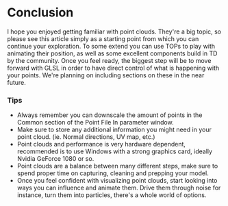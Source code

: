 # Conclusion

I hope you enjoyed getting familiar with point clouds. They're a big topic, so please see this article simply as a starting point from which you can continue your exploration. To some extend you can use TOPs to play with animating their position, as well as some excellent components build in TD by the community. Once you feel ready, the biggest step will be to move forward with GLSL in order to have direct control of what is happening with your points. We're planning on including sections on these in the near future.



### Tips

* Always remember you can downscale the amount of points in the Common section of the Point File In parameter window.
* Make sure to store any additional information you might need in your point cloud. \(ie. Normal directions, UV map, etc.\)
* Point clouds and performance is very hardware dependent, recommended is to use Windows with a strong graphics card, ideally Nvidia GeForce 1080 or so. 
* Point clouds are a balance between many different steps, make sure to spend proper time on capturing, cleaning and prepping your model.
* Once you feel confident with visualizing point clouds, start looking into ways you can influence and animate them. Drive them through noise for instance, turn them into particles, there's a whole world of options.

